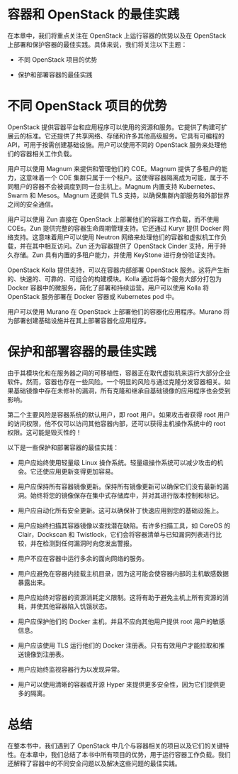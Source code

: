 # 容器和 OpenStack 的最佳实践

在本章中，我们将重点关注在 OpenStack 上运行容器的优势以及在 OpenStack 上部署和保护容器的最佳实践。具体来说，我们将关注以下主题：

+   不同 OpenStack 项目的优势

+   保护和部署容器的最佳实践

# 不同 OpenStack 项目的优势

OpenStack 提供容器平台和应用程序可以使用的资源和服务。它提供了构建可扩展云的标准。它还提供了共享网络、存储和许多其他高级服务。它具有可编程的 API，可用于按需创建基础设施。用户可以使用不同的 OpenStack 服务来处理他们的容器相关工作负载。

用户可以使用 Magnum 来提供和管理他们的 COE。Magnum 提供了多租户的能力，这意味着一个 COE 集群只属于一个租户。这使得容器隔离成为可能，属于不同租户的容器不会被调度到同一台主机上。Magnum 内置支持 Kubernetes、Swarm 和 Mesos。Magnum 还提供 TLS 支持，以确保集群内部服务和外部世界之间的安全通信。

用户可以使用 Zun 直接在 OpenStack 上部署他们的容器工作负载，而不使用 COEs。Zun 提供完整的容器生命周期管理支持。它还通过 Kuryr 提供 Docker 网络支持。这意味着用户可以使用 Neutron 网络来处理他们的容器和虚拟机工作负载，并在其中相互访问。Zun 还为容器提供了 OpenStack Cinder 支持，用于持久存储。Zun 具有内置的多租户能力，并使用 KeyStone 进行身份验证支持。

OpenStack Kolla 提供支持，可以在容器内部部署 OpenStack 服务。这将产生新的、快速的、可靠的、可组合的构建模块。Kolla 通过将每个服务大部分打包为 Docker 容器中的微服务，简化了部署和持续运营。用户可以使用 Kolla 将 OpenStack 服务部署在 Docker 容器或 Kubernetes pod 中。

用户可以使用 Murano 在 OpenStack 上部署他们的容器化应用程序。Murano 将为部署创建基础设施并在其上部署容器化应用程序。

# 保护和部署容器的最佳实践

由于其模块化和在服务器之间的可移植性，容器正在取代虚拟机来运行大部分企业软件。然而，容器也存在一些风险。一个明显的风险与通过克隆分发容器相关。如果基础镜像中存在未修补的漏洞，所有克隆和继承自基础镜像的应用程序也会受到影响。

第二个主要风险是容器系统的默认用户，即 root 用户。如果攻击者获得 root 用户的访问权限，他不仅可以访问其他容器内部，还可以获得主机操作系统中的 root 权限。这可能是毁灭性的！

以下是一些保护和部署容器的最佳实践：

+   用户应始终使用轻量级 Linux 操作系统。轻量级操作系统可以减少攻击的机会。它还使应用更新变得更加容易。

+   用户应保持所有容器镜像更新。保持所有镜像更新可以确保它们没有最新的漏洞。始终将您的镜像保存在集中式存储库中，并对其进行版本控制和标记。

+   用户应自动化所有安全更新。这可以确保补丁快速应用到您的基础设施上。

+   用户应始终扫描其容器镜像以查找潜在缺陷。有许多扫描工具，如 CoreOS 的 Clair，Dockscan 和 Twistlock，它们会将容器清单与已知漏洞列表进行比较，并在检测到任何漏洞时向您发出警报。

+   用户不应在容器中运行多余的面向网络的服务。

+   用户应避免在容器内挂载主机目录，因为这可能会使容器内部的主机敏感数据暴露出来。

+   用户应始终对容器的资源消耗定义限制。这将有助于避免主机上所有资源的消耗，并使其他容器陷入饥饿状态。

+   用户应保护他们的 Docker 主机，并且不应向其他用户提供 root 用户的敏感信息。

+   用户应该使用 TLS 运行他们的 Docker 注册表。只有有效用户才能拉取和推送镜像到注册表。

+   用户应始终监视容器行为以发现异常。

+   用户可以使用清晰的容器或开源 Hyper 来提供更多安全性，因为它们提供更多的隔离。

# 总结

在整本书中，我们遇到了 OpenStack 中几个与容器相关的项目以及它们的关键特性。在本章中，我们总结了本书中所有项目的优势，用于运行容器工作负载。我们还解释了容器中的不同安全问题以及解决这些问题的最佳实践。
